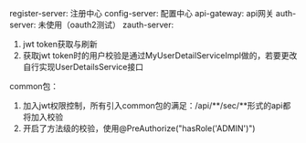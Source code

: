 
register-server: 注册中心
config-server: 配置中心
api-gateway: api网关
auth-server: 未使用（oauth2测试）
zauth-server: 
  1. jwt token获取与刷新
  2. 获取jwt token时的用户校验是通过MyUserDetailServiceImpl做的，若要更改自行实现UserDetailsService接口

common包：
  1. 加入jwt权限控制，所有引入common包的满足：/api/**/sec/**形式的api都将加入校验
  2. 开启了方法级的校验，使用@PreAuthorize("hasRole('ADMIN')")
